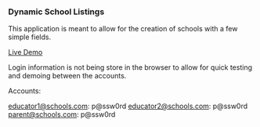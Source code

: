 ### Dynamic School Listings

This application is meant to allow for the creation of schools with a few simple fields.

[Live Demo](http://jesse-schools-www.s3-website.ca-central-1.amazonaws.com/)

Login information is not being store in the browser to allow for quick testing and demoing between the accounts.

Accounts:

educator1@schools.com: p@ssw0rd
educator2@schools.com: p@ssw0rd
parent@schools.com: p@ssw0rd